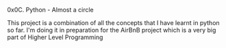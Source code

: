 0x0C. Python - Almost a circle



This project is a combination of all the concepts that I have learnt in python so far. I'm doing it in preparation for the AirBnB project which is a very big part of Higher Level Programming
